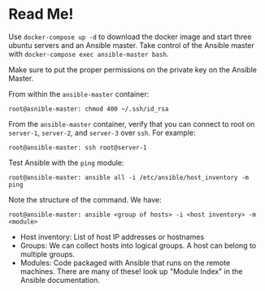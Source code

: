 # Read Me!

Use `docker-compose up -d` to download the docker image and start three ubuntu servers and an Ansible master. Take control of the Ansible master with `docker-compose exec ansible-master bash`.

Make sure to put the proper permissions on the private key on the Ansible Master.

From within the `ansible-master` container:

    root@asnible-master: chmod 400 ~/.ssh/id_rsa

From the `ansible-master` container, verify that you can connect to root on `server-1`, `server-2`, and `server-3` over `ssh`. For example:

    root@ansible-master: ssh root@server-1

Test Ansible with the `ping` module:

    root@ansible-master: ansible all -i /etc/ansible/host_inventory -m ping

Note the structure of the command. We have:

    root@ansible-master: ansible <group of hosts> -i <host inventory> -m <module>

- Host inventory: List of host IP addresses or hostnames
- Groups: We can collect hosts into logical groups. A host can belong to multiple groups.
- Modules: Code packaged with Ansible that runs on the remote machines. There are many of these! look up "Module Index" in the Ansible documentation.

